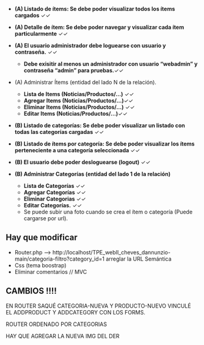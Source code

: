 
- **(A) Listado de ítems: Se debe poder visualizar todos los ítems cargados** ✓✓
- **(A) Detalle de ítem: Se debe poder navegar y visualizar cada ítem particularmente** ✓✓
- **(A) El usuario administrador debe loguearse con usuario y contraseña.** ✓✓
  - **Debe exisitir al menos un administrador con usuario “webadmin” y contraseña “admin” para pruebas.**✓✓
- (A) Administrar Ítems (entidad del lado N de la relación).
  - **Lista de Items (Noticias/Productos/…)** ✓✓
  - **Agregar Items (Noticias/Productos/…)**✓✓
  - **Eliminar Items (Noticias/Productos/…)** ✓✓
  - **Editar Items (Noticias/Productos/…)**✓✓

- **(B) Listado de categorías: Se debe poder visualizar un listado con todas las categorías cargadas** ✓✓
- **(B) Listado de ítems por categoría: Se debe poder visualizar los ítems perteneciente a una categoría seleccionada** ✓✓
- **(B) El usuario debe poder desloguearse (logout)** ✓✓
- **(B) Administrar Categorías (entidad del lado 1 de la relación)**
  - **Lista de Categorías** ✓✓
  - **Agregar Categorías**  ✓✓
  - **Eliminar Categorias** ✓✓
  - **Editar Categorías.** ✓✓
  - Se puede subir una foto cuando se crea el ítem o categoría (Puede cargarse por url).

## Hay que modificar
- Router.php -->
http://localhost/TPE_webII_cheves_dannunzio-main/categoria-filtro?category_id=1
arreglar la URL Semántica
- Css (tema boostrap)
- Eliminar comentarios // MVC

## CAMBIOS !!!!
EN ROUTER SAQUÉ CATEGORIA-NUEVA Y PRODUCTO-NUEVO
VINCULÉ EL ADDPRODUCT Y ADDCATEGORY CON LOS FORMS.

ROUTER ORDENADO POR CATEGORIAS

HAY QUE AGREGAR LA NUEVA IMG DEL DER 




